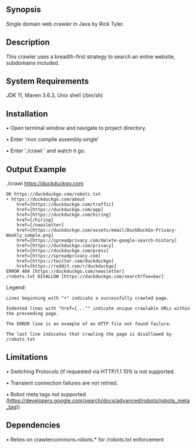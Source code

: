 ## Synopsis

Single domain web crawler in Java by Rick Tyler.

## Description

This crawler uses a breadth-first strategy to search an entire website, subdomains included. 

## System Requirements 

JDK 11, Maven 3.6.3, Unix shell (/bin/sh)

## Installation

• Open terminal window and navigate to project directory.

• Enter 'mvn compile assembly:single'

• Enter './crawl <url>' and watch it go. 

## Output Example

  ./crawl https://duckduckgo.com

	OK https://duckduckgo.com/robots.txt
	• https://duckduckgo.com/about
		href=[https://duckduckgo.com/traffic]
		href=[https://duckduckgo.com/app]
		href=[https://duckduckgo.com/hiring]
		href=[/hiring]
		href=[/newsletter]
		href=[https://duckduckgo.com/assets/email/DuckDuckGo-Privacy-Weekly_sample.png]
		href=[https://spreadprivacy.com/delete-google-search-history]
		href=[https://duckduckgo.com/privacy]
		href=[https://duckduckgo.com/press]
		href=[https://spreadprivacy.com]
		href=[https://twitter.com/duckduckgo]
		href=[https://reddit.com/r/duckduckgo]
	ERROR 404 [https://duckduckgo.com/newsletter]
	/robots.txt DISALLOW [https://duckduckgo.com/search?foo=bar]

  Legend:

	Lines beginning with "•" indicate a successfully crawled page.

	Indented lines with "href=[..."" indicate unique crawlable URLs within the preceeding page.

	The ERROR line is an example of an HTTP file not found failure.

	The last line indicates that crawling the page is disallowed by /robots.txt

## Limitations

• Switching Protocols (if requested via HTTP/1.1 101) is not supported.

• Transient connection failures are not retried. 

• Robot meta tags not supported (https://developers.google.com/search/docs/advanced/robots/robots_meta_tag))

## Dependencies

• Relies on crawlercommons.robots.* for /robots.txt enforcement

